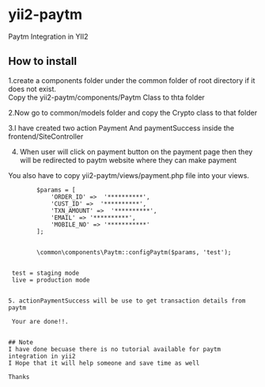 # yii2-paytm
Paytm Integration in YII2

## How to install 
1.create a components folder under the common folder of root directory if it does not exist.  
  Copy the yii2-paytm/components/Paytm Class to thta folder  

2.Now go to common/models folder and copy the Crypto class to that folder


3.I have created two action Payment And paymentSuccess inside  the frontend/SiteController  
 

4. When user will click on payment button on the payment page then they will be redirected to paytm website where they can make payment

  You also have to copy yii2-paytm/views/payment.php file into your views.



            $params = [
                'ORDER_ID' =>  '**********',
                'CUST_ID' =>  '**********',
                'TXN_AMOUNT' =>  '**********',
                'EMAIL' => '**********',
                'MOBILE_NO' => '***********'
            ];


            \common\components\Paytm::configPaytm($params, 'test');
 ```
  
  test = staging mode
  live = production mode


5. actionPaymentSuccess will be use to get transaction details from paytm
  
  Your are done!!.  


## Note
I have done becuase there is no tutorial available for paytm integration in yii2
I Hope that it will help someone and save time as well

Thanks
